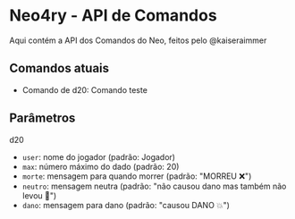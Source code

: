 # Neo4ry - API de Comandos

Aqui contém a API dos Comandos do Neo, feitos pelo @kaiseraimmer

## Comandos atuais

- Comando de d20: Comando teste

## Parâmetros

d20
- `user`: nome do jogador (padrão: Jogador)
- `max`: número máximo do dado (padrão: 20)
- `morte`: mensagem para quando morrer (padrão: "MORREU ❌")
- `neutro`: mensagem neutra (padrão: "não causou dano mas também não levou 🔄")
- `dano`: mensagem para dano (padrão: "causou DANO 💥")
